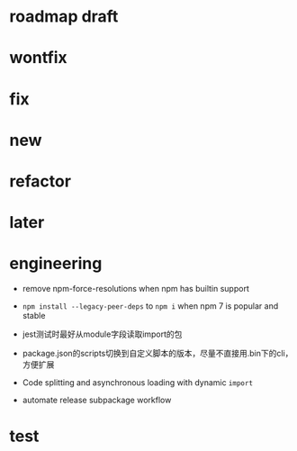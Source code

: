# roadmap draft

# wontfix

# fix

# new

# refactor

# later

# engineering
- remove npm-force-resolutions when npm has builtin support

- `npm install --legacy-peer-deps` to `npm i` when npm 7 is popular and stable
- jest测试时最好从module字段读取import的包
- package.json的scripts切换到自定义脚本的版本，尽量不直接用.bin下的cli，方便扩展
- Code splitting and asynchronous loading with dynamic `import`
- automate release subpackage workflow
# test
